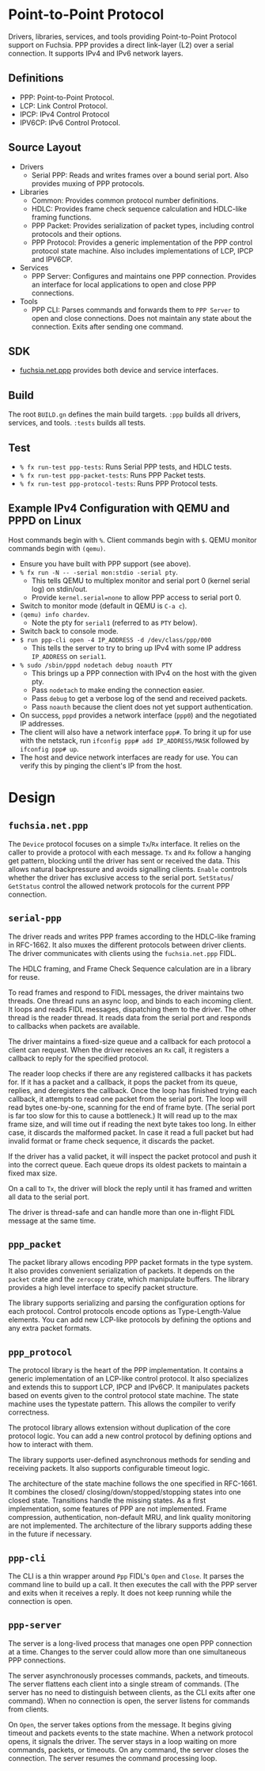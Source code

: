 # Point-to-Point Protocol

Drivers, libraries, services, and tools providing Point-to-Point Protocol
support on Fuchsia. PPP provides a direct link-layer (L2) over a serial
connection. It supports IPv4 and IPv6 network layers.

## Definitions
- PPP: Point-to-Point Protocol.
- LCP: Link Control Protocol.
- IPCP: IPv4 Control Protocol
- IPV6CP: IPv6 Control Protocol.

## Source Layout
- Drivers
  - Serial PPP: Reads and writes frames over a bound serial port. Also provides
    muxing of PPP protocols.
- Libraries
  - Common: Provides common protocol number definitions.
  - HDLC: Provides frame check sequence calculation and HDLC-like framing
    functions.
  - PPP Packet: Provides serialization of packet types, including control
    protocols and their options.
  - PPP Protocol: Provides a generic implementation of the PPP control protocol
    state machine. Also includes implementations of LCP, IPCP and IPV6CP.
- Services
  - PPP Server: Configures and maintains one PPP connection. Provides an
    interface for local applications to open and close PPP connections.
- Tools
  - PPP CLI: Parses commands and forwards them to `PPP Server` to open and close
    connections. Does not maintain any state about the connection. Exits after
    sending one command.

## SDK
- [fuchsia.net.ppp](../../../sdk/fidl/fuchsia.net.ppp) provides both device and
  service interfaces.

## Build
The root `BUILD.gn` defines the main build targets. `:ppp` builds all drivers,
services, and tools. `:tests` builds all tests.

## Test
- `% fx run-test ppp-tests`: Runs Serial PPP tests, and HDLC tests.
- `% fx run-test ppp-packet-tests`: Runs PPP Packet tests.
- `% fx run-test ppp-protocol-tests`: Runs PPP Protocol tests.

## Example IPv4 Configuration with QEMU and PPPD on Linux
Host commands begin with `%`. Client commands begin with `$`. QEMU monitor
commands begin with `(qemu)`.
- Ensure you have built with PPP support (see above).
- `% fx run -N -- -serial mon:stdio -serial pty`.
    - This tells QEMU to multiplex monitor and serial port 0 (kernel serial log)
      on stdin/out.
    - Provide `kernel.serial=none` to allow PPP access to serial port 0.
- Switch to monitor mode (default in QEMU is `C-a c`).
- `(qemu) info chardev`.
    - Note the pty for `serial1` (referred to as `PTY` below).
- Switch back to console mode.
- `$ run ppp-cli open -4 IP_ADDRESS -d /dev/class/ppp/000`
    - This tells the server to try to bring up IPv4 with some IP address
      `IP_ADDRESS` on `serial1`.
- `% sudo /sbin/pppd nodetach debug noauth PTY`
    - This brings up a PPP connection with IPv4 on the host with the given pty.
    - Pass `nodetach` to make ending the connection easier.
    - Pass `debug` to get a verbose log of the send and received packets.
    - Pass `noauth` because the client does not yet support authentication.
- On success, `pppd` provides a network interface (`ppp0`) and the negotiated IP
  addresses.
- The client will also have a network interface `ppp#`. To bring it up for use
  with the netstack, run `ifconfig ppp# add IP_ADDRESS/MASK` followed by
  `ifconfig ppp# up`.
- The host and device network interfaces are ready for use. You can verify this
  by pinging the client's IP from the host.

# Design
## `fuchsia.net.ppp`
The `Device` protocol focuses on a simple `Tx`/`Rx` interface. It relies on the
caller to provide a protocol with each message. `Tx` and `Rx` follow a hanging
get pattern, blocking until the driver has sent or received the data. This
allows natural backpressure and avoids signalling clients. `Enable` controls
whether the driver has exclusive access to the serial port. `SetStatus`/
`GetStatus` control the allowed network protocols for the current PPP
connection.

## `serial-ppp`
The driver reads and writes PPP frames according to the HDLC-like framing in
RFC-1662. It also muxes the different protocols between driver clients. The
driver communicates with clients using the `fuchsia.net.ppp` FIDL.

The HDLC framing, and Frame Check Sequence calculation are in a library for
reuse.

To read frames and respond to FIDL messages, the driver maintains two threads.
One thread runs an async loop, and binds to each incoming client. It loops and
reads FIDL messages, dispatching them to the driver. The other thread is the
reader thread. It reads data from the serial port and responds to callbacks when
packets are available.

The driver maintains a fixed-size queue and a callback for each protocol a
client can request. When the driver receives an `Rx` call, it registers a
callback to reply for the specified protocol.

The reader loop checks if there are any registered callbacks it has packets for.
If it has a packet and a callback, it pops the packet from its queue, replies,
and deregisters the callback. Once the loop has finished trying each callback,
it attempts to read one packet from the serial port. The loop will read bytes
one-by-one, scanning for the end of frame byte. (The serial port is far too slow
for this to cause a bottleneck.) It will read up to the max frame size, and will
time out if reading the next byte takes too long. In either case, it discards
the malformed packet. In case it read a full packet but had invalid format or
frame check sequence, it discards the packet.

If the driver has a valid packet, it will inspect the packet protocol and push
it into the correct queue. Each queue drops its oldest packets to maintain a
fixed max size.

On a call to `Tx`, the driver will block the reply until it has framed and
written all data to the serial port.

The driver is thread-safe and can handle more than one in-flight FIDL message at
the same time.

## `ppp_packet`
The packet library allows encoding PPP packet formats in the type system. It
also provides convenient serialization of packets. It depends on the `packet`
crate and the `zerocopy` crate, which manipulate buffers. The library provides a
high level interface to specify packet structure.

The library supports serializing and parsing the configuration options for each
protocol. Control protocols encode options as Type-Length-Value elements. You
can add new LCP-like protocols by defining the options and any extra packet
formats.

## `ppp_protocol`
The protocol library is the heart of the PPP implementation. It contains a
generic implementation of an LCP-like control protocol. It also specializes and
extends this to support LCP, IPCP and IPv6CP. It manipulates packets based on
events given to the control protocol state machine. The state machine uses the
typestate pattern. This allows the compiler to verify correctness.

The protocol library allows extension without duplication of the core protocol
logic. You can add a new control protocol by defining options and how to
interact with them.

The library supports user-defined asynchronous methods for sending and receiving
packets. It also supports configurable timeout logic.

The architecture of the state machine follows the one specified in RFC-1661. It
combines the closed/ closing/down/stopped/stopping states into one closed state.
Transitions handle the missing states. As a first implementation, some features
of PPP are not implemented. Frame compression, authentication, non-default MRU,
and link quality monitoring are not implemented. The architecture of the library
supports adding these in the future if necessary.

## `ppp-cli`
The CLI is a thin wrapper around `Ppp` FIDL's `Open` and `Close`. It parses the
command line to build up a call. It then executes the call with the PPP server
and exits when it receives a reply. It does not keep running while the
connection is open.

## `ppp-server`
The server is a long-lived process that manages one open PPP connection at a
time. Changes to the server could allow more than one simultaneous PPP
connections.

The server asynchronously processes commands, packets, and timeouts. The server
flattens each client into a single stream of commands. (The server has no need
to distinguish between clients, as the CLI exits after one command). When no
connection is open, the server listens for commands from clients.

On `Open`, the server takes options from the message. It begins giving timeout
and packets events to the state machine. When a network protocol opens, it
signals the driver. The server stays in a loop waiting on more commands,
packets, or timeouts. On any command, the server closes the connection. The
server resumes the command processing loop.
